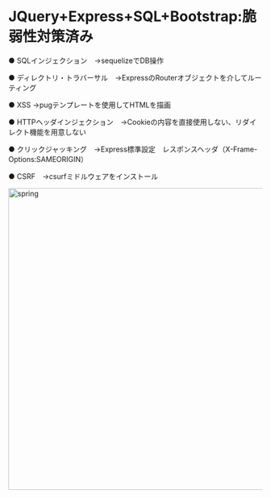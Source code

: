 # JQuery+Express+SQL+Bootstrap:脆弱性対策済み
<p> ● SQLインジェクション　→sequelizeでDB操作</p>
<p> ● ディレクトリ・トラバーサル　→ExpressのRouterオブジェクトを介してルーティング </p>
<p> ● XSS →pugテンプレートを使用してHTMLを描画　</p>
<p> ● HTTPヘッダインジェクション　→Cookieの内容を直接使用しない、リダイレクト機能を用意しない </p>
<p> ● クリックジャッキング　→Express標準設定　レスポンスヘッダ（X-Frame-Options:SAMEORIGIN）</p>
<p> ● CSRF　→csurfミドルウェアをインストール </p>
<img width="599" alt="spring" src="https://user-images.githubusercontent.com/39044771/48022162-c6f66c00-e17d-11e8-8681-c13f489f3406.png">
